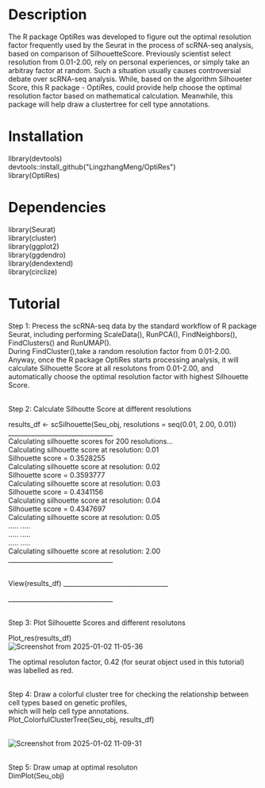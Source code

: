 # Description
The R package OptiRes was developed to figure out the optimal resolution factor frequently used by the Seurat in the process of scRNA-seq analysis,
based on comparison of SilhouetteScore. Previously scientist select resolution from 0.01-2.00, rely on personal experiences, or simply take an arbitray
factor at random. Such a situation usually causes controversial debate over scRNA-seq analysis. While, based on the algorithm Silhoueter Score, this R package - OptiRes,
could provide help choose the optimal resolution factor based on mathematical calculation. Meanwhile, this package will help draw a clustertree for cell type annotations.

# Installation
library(devtools) <br/> 
devtools::install_github("LingzhangMeng/OptiRes")<br/> 
library(OptiRes)<br/> 

# Dependencies
library(Seurat) <br/> 
library(cluster) <br/> 
library(ggplot2) <br/> 
library(ggdendro) <br/> 
library(dendextend) <br/> 
library(circlize) <br/> 

# Tutorial

Step 1: Precess the scRNA-seq data by the standard workflow of R package Seurat, including performing ScaleData(),  RunPCA(), FindNeighbors(), FindClusters() and RunUMAP(). <br/> 
During FindCluster(),take a random resolution factor from 0.01-2.00. Anyway, once the R package OptiRes starts processing analysis, it will calculate Silhouette Score at all resolutons from 0.01-2.00,
and automatically choose the optimal resolution factor with highest Silhouette Score.<br/> <br/> 

Step 2: Calculate Silhoutte Score at different resolutions <br/> 

results_df <- scSilhouette(Seu_obj, resolutions = seq(0.01, 2.00, 0.01)) <br/> 
_________________________________<br/> 
Calculating silhouette scores for 200 resolutions...<br/> 
Calculating silhouette score at resolution: 0.01 <br/> 
  Silhouette score = 0.3528255 <br/> 
Calculating silhouette score at resolution: 0.02 <br/> 
  Silhouette score = 0.3593777 <br/> 
Calculating silhouette score at resolution: 0.03 <br/> 
  Silhouette score = 0.4341156 <br/> 
Calculating silhouette score at resolution: 0.04 <br/> 
  Silhouette score = 0.4347697 <br/> 
Calculating silhouette score at resolution: 0.05 <br/> 
     ..... .....<br/> 
     ..... .....<br/> 
     ..... .....<br/> 
     Calculating silhouette score at resolution: 2.00 <br/> 
_________________________________<br/> <br/> 

View(results_df)
_________________________________<br/> 



_________________________________<br/> <br/> 

Step 3: Plot Silhouette Scores and different resolutons <br/> 

Plot_res(results_df) <br/> 
![Screenshot from 2025-01-02 11-05-36](https://github.com/user-attachments/assets/ed5e1026-e50a-4d11-a445-e4f82a28a4dc)<br/> 

The optimal resoluton factor, 0.42 (for seurat object used in this tutorial) was labelled as red. <br/> <br/> 

Step 4: Draw a colorful cluster tree for checking the relationship between cell types based on genetic profiles,<br/> 
which will help cell type annotations.<br/> 
Plot_ColorfulClusterTree(Seu_obj, results_df) <br/> <br/> 

![Screenshot from 2025-01-02 11-09-31](https://github.com/user-attachments/assets/32f37222-3449-48b6-93d4-88ae57b09ec8)<br/> <br/> 


Step 5: Draw umap at optimal resoluton <br/> 
DimPlot(Seu_obj) <br/> 


















































